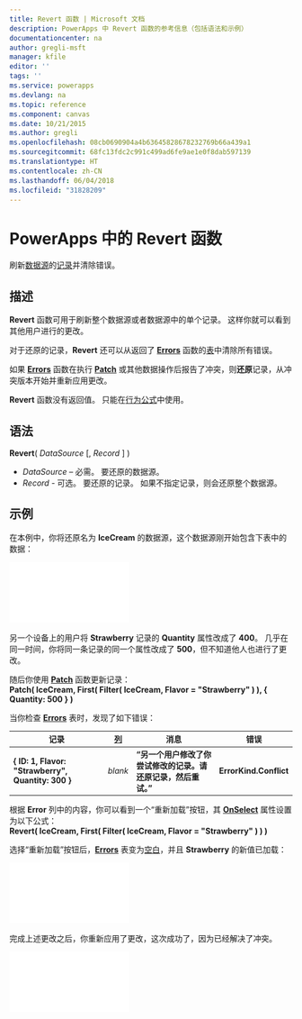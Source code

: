 ```yaml
---
title: Revert 函数 | Microsoft 文档
description: PowerApps 中 Revert 函数的参考信息（包括语法和示例）
documentationcenter: na
author: gregli-msft
manager: kfile
editor: ''
tags: ''
ms.service: powerapps
ms.devlang: na
ms.topic: reference
ms.component: canvas
ms.date: 10/21/2015
ms.author: gregli
ms.openlocfilehash: 08cb0690904a4b63645828678232769b66a439a1
ms.sourcegitcommit: 68fc13fdc2c991c499ad6fe9ae1e0f8dab597139
ms.translationtype: HT
ms.contentlocale: zh-CN
ms.lasthandoff: 06/04/2018
ms.locfileid: "31828209"
---
```

# <a name="revert-function-in-powerapps"></a>PowerApps 中的 Revert 函数
刷新[数据源](../working-with-data-sources.md)的[记录](../working-with-tables.md#records)并清除错误。

## <a name="description"></a>描述
**Revert** 函数可用于刷新整个数据源或者数据源中的单个记录。 这样你就可以看到其他用户进行的更改。

对于还原的记录，**Revert** 还可以从返回了 **[Errors](function-errors.md)** 函数的[表](../working-with-tables.md)中清除所有错误。

如果 **[Errors](function-errors.md)** 函数在执行 **[Patch](function-patch.md)** 或其他数据操作后报告了冲突，则**还原**记录，从冲突版本开始并重新应用更改。

**Revert** 函数没有返回值。 只能在[行为公式](../working-with-formulas-in-depth.md)中使用。

## <a name="syntax"></a>语法
**Revert**( *DataSource* [, *Record* ] )

* *DataSource* – 必需。 要还原的数据源。
* *Record* - 可选。  要还原的记录。  如果不指定记录，则会还原整个数据源。

## <a name="example"></a>示例
在本例中，你将还原名为 **IceCream** 的数据源，这个数据源刚开始包含下表中的数据：

![](media/function-revert/icecream.png)

另一个设备上的用户将 **Strawberry** 记录的 **Quantity** 属性改成了 **400**。  几乎在同一时间，你将同一条记录的同一个属性改成了 **500**，但不知道他人也进行了更改。

随后你使用 **[Patch](function-patch.md)** 函数更新记录：<br>
**Patch( IceCream, First( Filter( IceCream, Flavor = "Strawberry" ) ), { Quantity: 500 } )**

当你检查 **[Errors](function-errors.md)** 表时，发现了如下错误：

| 记录 | [列](../working-with-tables.md#columns) | 消息 | 错误 |
| --- | --- | --- | --- |
| **{ ID: 1, Flavor: "Strawberry", Quantity: 300 }** |*blank* |**“另一个用户修改了你尝试修改的记录。请还原记录，然后重试。”** |**ErrorKind.Conflict** |

根据 **Error** 列中的内容，你可以看到一个“重新加载”按钮，其 **[OnSelect](../controls/properties-core.md)** 属性设置为以下公式：<br>
**Revert( IceCream, First( Filter( IceCream, Flavor = "Strawberry" ) ) )**

选择“重新加载”按钮后，**[Errors](function-errors.md)** 表变为[空白](function-isblank-isempty.md)，并且 **Strawberry** 的新值已加载：

![](media/function-revert/icecream-after.png)

完成上述更改之后，你重新应用了更改，这次成功了，因为已经解决了冲突。

![](media/function-revert/icecream-success.png)

